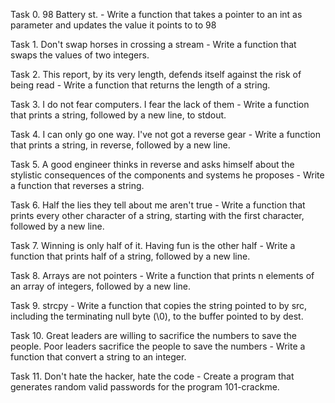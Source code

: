 Task 0. 98 Battery st. - Write a function that takes a pointer to an int as parameter and updates the value it points to to 98



Task 1. Don't swap horses in crossing a stream - Write a function that swaps the values of two integers.



Task 2. This report, by its very length, defends itself against the risk of being read - Write a function that returns the length of a string.



Task 3. I do not fear computers. I fear the lack of them - Write a function that prints a string, followed by a new line, to stdout.



Task 4. I can only go one way. I've not got a reverse gear - Write a function that prints a string, in reverse, followed by a new line.



Task 5. A good engineer thinks in reverse and asks himself about the stylistic consequences of the components and systems he proposes - Write a function that reverses a string.



Task 6. Half the lies they tell about me aren't true - Write a function that prints every other character of a string, starting with the first character, followed by a new line.



Task 7. Winning is only half of it. Having fun is the other half - Write a function that prints half of a string, followed by a new line.



Task 8. Arrays are not pointers - Write a function that prints n elements of an array of integers, followed by a new line.



Task 9. strcpy - Write a function that copies the string pointed to by src, including the terminating null byte (\0), to the buffer pointed to by dest.



Task 10. Great leaders are willing to sacrifice the numbers to save the people. Poor leaders sacrifice the people to save the numbers - Write a function that convert a string to an integer.



Task 11. Don't hate the hacker, hate the code - Create a program that generates random valid passwords for the program 101-crackme.

